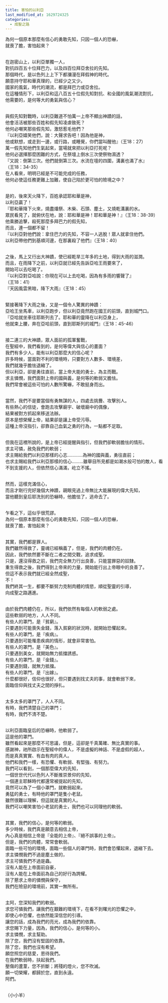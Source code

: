 ```yaml
---
title: 害怕的以利亞
last_modified_at: 1629724325
categories:
  - 成聖之路
---
```


<p>為何一個原本那麼有信心的勇敢先知，只因一個人的恐嚇，<br>
就喪了膽，害怕起來？</p>

<p><br>
在迦密山上，以利亞單獨一人，<br>
對抗四百五十位拜巴力，以及四百位拜亞舍拉的先知。<br>
那個時代，是以色列上上下下都瀰漫在拜假神的時代。<br>
願意持守耶和華真理的，已經少之又少。<br>
國家的風氣，時代的潮流，都是拜巴力或亞舍拉。<br>
在這種情形下，以利亞和這八百五十位假先知對抗、和全國的風氣潮流對抗，<br>
他需要的，是何等大的勇氣與信心？</p>

<p><br>
與假先知對戰時，以利亞難道不怕萬一上帝不顯出神蹟的話，<br>
他會活活被那些百姓和假先知凌虐致死？<br>
他何必嘲笑那些假先知，激怒惹毛他們？<br>
『以利亞嬉笑他們，說：大聲求告吧！因為他是神，<br>
他或默想，或走到一邊，或行路，或睡覺，你們當叫醒他』（王18：27）<br>
萬一假先知他們生氣起來，當場就來把以利亞打死呢？<br>
他何必選擇那麼困難的方式，在祭壇上倒水三次使祭物濕透？<br>
『又說：倒第三次。他們就倒第三次。水流在壇的四圍，溝裏也滿了水』<br>
（王18：34-35）<br>
在人看來，明明已經是不可能完成的任務，<br>
他何必使這任務更難上加難，使自己陷於更可怕的險境之中？</p>

<p><br>
是的，後來天火降下，百姓承認耶和華是神，<br>
以利亞贏了！<br>
『耶和華降下火來，燒盡燔祭、木柴、石頭、塵土，又燒乾溝裏的水。<br>
眾民看見了，就俯伏在地，說：耶和華是神！耶和華是神！』（王18：38-39）<br>
他乘勝追擊，殺死那麼多拜巴力的假先知，<br>
而且，連一個都不留！<br>
『以利亞對他們說：拿住巴力的先知，不容一人逃脫！眾人就拿住他們。<br>
以利亞帶他們到基順河邊，在那裏殺了他們』（王18：40）</p>

<p><br>
之後，馬上又行出大神蹟，使已經乾旱三年多的土地，得到大雨的滋潤。<br>
而且，在雨降下之前，以利亞就已經先告訴亞哈王雨要來了，<br>
開始可以去吃喝了。<br>
『以利亞對亞哈說：你現在可以上去吃喝，因為有多雨的響聲了』<br>
（王18：41）<br>
『天因風雲黑暗，降下大雨』（王18：45）</p>

<p><br>
緊接著降下大雨之後，又是一個令人驚異的神蹟：<br>
亞哈王坐馬車，以利亞跑步，但以利亞竟然跑在國王的前頭，直到城門口。<br>
『亞哈就坐車往耶斯列去了。耶和華的靈降在以利亞身上，<br>
他就束上腰，奔在亞哈前頭，直到耶斯列的城門』（王18：45-46）</p>

<p><br>
接二連三的大神蹟，眾人面前的孤軍奮戰，<br>
在聖經中，我們看到的，是何等偉大與信心的畫面？<br>
我們有多少人，能有以利亞那麼大的信心呢？<br>
許多時候，當面對不利的環境時，只要對方人數多、環境差，<br>
我們就幾乎膽怯退縮了。<br>
但以利亞，卻是勇往直前，當上帝大能的勇士，為主而戰。<br>
求主憐憫，我們面對上帝的國與義，是何等的軟弱又膽怯。<br>
我們常會被這些可怕的人數所驚嚇，不敢挺身而出。</p>

<p><br>
當然，我們不是要當個有勇無謀的人，四處去挑釁、攻擊別人。<br>
有些熱心的信徒，會跑去攻擊廟宇、破壞廟中的偶像，<br>
結果被對方抓起來移送法辦。<br>
原本是想榮耀上帝，結果卻是讓上帝受污辱。<br>
這種上帝沒指引，卻靠自己血氣之勇的行為，一點都不足取。</p>

<p><br>
但我在這裡所說的，是上帝已經提醒與指引，但我們卻軟弱膽怯的情形。<br>
求主可憐，赦免我們的軟弱；<br>
求主賜給我們以利亞那樣的心志…………為神的國與義，勇往直前；<br>
也求主賜給我們以利亞那樣的信心………雖舉目所見都是如潮水般可怕的敵人，看不到支援的人，但依然信心滿滿，屹立不搖。</p>

<p><br>
然而，這樣充滿信心，<br>
而且才剛行完好幾個大神蹟，親眼見過上帝無比大能展現的偉大先知，<br>
當他聽到皇后耶洗別的恐嚇時，他膽怯了，逃命去了。</p>

<p><br>
乍看之下，這似乎很荒謬。<br>
為何一個原本那麼有信心的勇敢先知，只因一個人的恐嚇，<br>
就喪了膽，害怕起來？</p>

<p><br>
其實，我們都是罪人。<br>
我們雖然得救了，靈魂已經稱義了，但是，我們的肉體仍在。<br>
因此，我們依然要不斷在二者之間交戰，追求成聖。<br>
只是，還沒得救之前，我們完全無力行出良善，只能當罪惡的奴隸。<br>
重生得救之後，我們得到上帝來的力量，開始能行出上帝眼中的良善了。<br>
但這不表示我們就已經全然成聖，<br>
不！<br>
我們終其一生，都要不斷努力克制肉體的情慾，順從聖靈的引導，<br>
向成聖之路邁進。</p>

<p><br>
由於我們肉體仍在，所以，我們依然有每個人的軟弱之處。<br>
這些軟弱的地方，人人不同。<br>
有些人的罩門，是『貧窮』。<br>
只要遇到可能喪失金錢，落入貧窮的狀況時，就開始恐懼起來。<br>
有些人的罩門，是『疾病』。<br>
只要遇到可能罹患疾病的情形，就會非常害怕。<br>
有些人的罩門，是『美色』。<br>
只要遇到美女，就開始無力抵擋誘惑。<br>
有些人的罩門，是『金錢』。<br>
只要遇到錢，就無力抵擋。<br>
有些人的罩門，是『出嫁』。<br>
什麼都很好，信仰也很好，但只要遇到找丈夫的事，就會軟弱下來，<br>
面臨信仰與找丈夫之間的掙扎。</p>

<p><br>
太多太多的罩門了，人人不同。<br>
有時，我們清楚自己的罩門；<br>
有時，我們不清不楚。</p>

<p><br>
以利亞面臨皇后的恐嚇時，他軟弱了。<br>
這是他的罩門。<br>
雖然看起來是那麼不可思議，但是，這卻是千真萬確、無比真實的事。<br>
感謝神，祂所啟示在聖經中的偉人，不是虛擬的神話、不是虛假的超人，<br>
而是真真實實、有血有肉的真人。<br>
他們和我們一樣，有恐懼、有軟弱、有堅強、有努力。<br>
我們可以看到，一個那麼偉大的先知，<br>
一個世世代代以色列人不斷推崇景仰的先知，<br>
一個連主耶穌時代都還常被提起的先知，<br>
竟然可以為了一個小罩門，就軟弱起來。<br>
勇猛的勇士，有時他的罩門是隻小老鼠。<br>
雖然很難以理解，但這就是真實的人。<br>
我們可以嘲笑害怕小老鼠的勇士，我們也可以同理他的軟弱。</p>

<p><br>
其實，我們的信心，是何等的軟弱。<br>
多少時候，我們真是願意去相信上帝，<br>
內心真是相信上帝是『全能的上帝』、『絕不誤事的上帝』。<br>
但是，我們的肉體，常常會軟弱。<br>
面臨一些可怕的環境，面臨一些個人的罩門時，我們會恐懼起來，退縮下去。<br>
求主憐憫我們不過是塵土做的，<br>
求主可憐我們不過是蟲。<br>
沒有人能在上帝面前自豪，<br>
沒有人能在上帝面前為自己的好行為誇耀。<br>
除了懇求上帝的憐憫與保守，<br>
我們在險惡的環境前，其實一無所有。</p>

<p><br>
主阿，您深知我們的軟弱。<br>
求您可憐我們，讓我們在艱難的環境下，在看不到曙光的恐懼之中，<br>
即使心中恐懼，也依然能深信您的引導。<br>
讓您的話，成為我們的亮光，成為我們的依靠。<br>
求您賜下力量，因為，我們的信心，是何等的小。<br>
求主憐憫，求主幫助。<br>
除了您，我們沒有堅固的依靠。<br>
除了您，我們也沒有希望。<br>
願您照您的慈愛，恩待我們。<br>
在我們軟弱時，扶起我們。<br>
壓傷的蘆葦，您不折斷；將殘的燈火，您不吹滅。<br>
願一切榮耀，都歸於您，直到永遠。<br>
阿們。</p>

<p><br>
（小小羊）</p>

